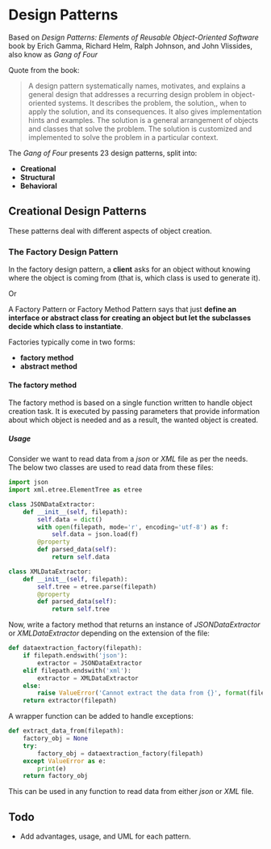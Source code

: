 # Design Patterns

Based on _Design Patterns: Elements of Reusable Object-Oriented Software_ book by Erich Gamma, Richard Helm, Ralph Johnson, and John Vlissides, also know as _Gang of Four_

Quote from the book:

> A design pattern systematically names, motivates, and explains a general design that addresses a recurring design problem in object-oriented systems. It describes the problem, the solution,, when to apply the solution, and its consequences. It also gives implementation hints and examples. The solution is a general arrangement of objects and classes that solve the problem. The solution is customized and implemented to solve the problem in a particular context.

The _Gang of Four_ presents 23 design patterns, split into:

- **Creational**
- **Structural**
- **Behavioral**

## Creational Design Patterns

These patterns deal with different aspects of object creation.

### The Factory Design Pattern

In the factory design pattern, a **client** asks for an object without knowing where the object is coming from (that is, which class is used to generate it).

Or

A Factory Pattern or Factory Method Pattern says that just **define an interface or abstract class for creating an object but let the subclasses decide which class to instantiate**.

Factories typically come in two forms:

- **factory method**
- **abstract method**

#### The factory method

The factory method is based on a single function written to handle object creation task.
It is executed by passing parameters that provide information about which object is needed and as a result, the wanted object is created.

##### Usage

Consider we want to read data from a _json_ or _XML_ file as per the needs.
The below two classes are used to read data from these files:

```python
import json
import xml.etree.ElementTree as etree

class JSONDataExtractor:
    def __init__(self, filepath):
        self.data = dict()
        with open(filepath, mode='r', encoding='utf-8') as f:
            self.data = json.load(f)
        @property
        def parsed_data(self):
            return self.data

class XMLDataExtractor:
    def __init__(self, filepath):
        self.tree = etree.parse(filepath)
        @property
        def parsed_data(self):
            return self.tree
```

Now, write a factory method that returns an instance of _JSONDataExtractor_ or _XMLDataExtractor_ depending on the extension of the file:

```python
def dataextraction_factory(filepath):
    if filepath.endswith('json'):
        extractor = JSONDataExtractor
    elif filepath.endswith('xml'):
        extractor = XMLDataExtractor
    else:
        raise ValueError('Cannot extract the data from {}', format(filepath))
    return extractor(filepath)
```

A wrapper function can be added to handle exceptions:

```python
def extract_data_from(filepath):
    factory_obj = None
    try:
        factory_obj = dataextraction_factory(filepath)
    except ValueError as e:
        print(e)
    return factory_obj
```

This can be used in any function to read data from either _json_ or _XML_ file.

## Todo

- Add advantages, usage, and UML for each pattern.
